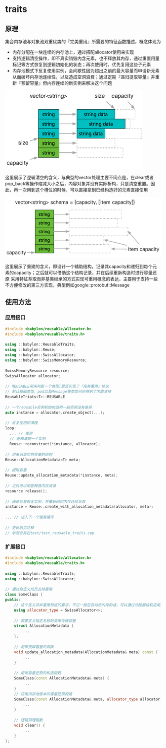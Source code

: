# traits

## 原理

集合内存池与对象池双重优势的『完美重用』所需要的特征函数描述，概念体现为

- 内存分配在一块连续的内存池上，通过搭配allocator使用来实现
- 支持逻辑清空操作，即不真实销毁内含元素，也不释放其内存，通过重置用量标记等方式恢复到逻辑初始化的状态；再次使用时，优先复用这些子元素
- 内存池模式下反复使用实例，会间歇性因为超出之前的最大容量而申请新元素从而破坏内存池连续性，以及造成空洞浪费；通过定期『递归提取容量』并重新『预留容量』但内存连续的新实例来解决这个问题

![](images/reuse.png)

这里展示了逻辑清空的含义，与典型的vector处理主要不同点是，在clear或者pop_back等操作缩减大小之后，内容对象并没有实际析构，只是清空重置。因此，再一次用到这个槽位的时候，可以直接拿到已经构造好的元素直接使用

![](images/reconstruct.png)

这里展示了重建的含义，即设计一个辅助结构，记录其capacity和递归到每个元素的capacity；之后就可以借助这个结构记录，并在后续重新构造时进行容量还原
采用特征萃取而非基类继承的方式实现可重用概念的表达，主要用于支持一些不方便修改的第三方实现，典型例如google::protobuf::Message

## 使用方法

### 应用接口

```c++
#include <babylon/reusable/allocator.h>
#include <babylon/reusable/traits.h>

using ::babylon::ReusableTraits;
using ::babylon::Reuse;
using ::babylon::SwissAllocator;
using ::babylon::SwissMemoryResource;

SwissMemoryResource resource;
SwissAllocator allocator;

// REUSABLE用来判断一个类型T是否实现了『完美重用』协议
// 默认基础类型，pod以及Message等类型已经得到了内置支持
ReusableTriats<T>::REUSABLE

// 一个reusable实例初始构造和一般实例没有差异
auto instance = allocator.create_object(...);

// 反复使用和清理
loop:
  ... // 使用
  // 逻辑清理一个实例
  Reuse::reconstruct(*instance, allocator);

// 用来记录实例容量的结构
Reuse::AllocationMetadata<T> meta;

// 提取容量
Reuse::update_allocation_metadata(*instance, meta);

// 之后可以彻底释放内存资源
resource.release();

// 通过容量恢复实例，并重新回到内存连续状态
instance = Reuse::create_with_allocation_metadata(allocator, meta);

... // 进入下一个使用循环

// 更说明见注释
// 单测合并在test/test_reusable_traits.cpp
```

### 扩展接口

```c++
#include <babylon/reusable/allocator.h>
#include <babylon/reusable/traits.h>

using ::babylon::ReusableTraits;
using ::babylon::SwissAllocator;

// 通过自定义成员支持重用
class SomeClass {
public:
    // 这个定义并非重用特征的要求，不过一般包含动态内存的话，可以通过分配器级联应用内存池
    using allocator_type = SwissAllocator<>;
    
    // 需要定义指定名称的类来存储容量
    struct AllocationMetadata {
        ...
    };
    
    // 用来提取容量的函数
    void update_allocation_metadata(AllocationMetadata& meta) const {
        ...
    }
    
    // 用来容量还原的构造函数
    SomeClass(const AllocationMetadata& meta) {
        ...
    }
    // 应用内存池版本的容量还原构造
    SomeClass(const AllocationMetadata& meta, allocator_type allocator) {
        ...
    }
    
    // 逻辑清理函数
    void clear() {
        ...
    }
};
```
